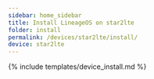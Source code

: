 ```yaml
---
sidebar: home_sidebar
title: Install LineageOS on star2lte
folder: install
permalink: /devices/star2lte/install/
device: star2lte
---
```

{% include templates/device_install.md %}
